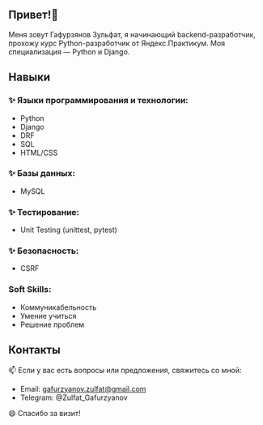 ## Привет!👋

Меня зовут Гафурзянов Зульфат, я начинающий backend-разработчик, прохожу курс Python-разработчик от Яндекс.Практикум. Моя специализация — Python и Django.

## Навыки

### ✨ Языки программирования и технологии:
   - Python
   - Django
   - DRF
   - SQL
   - HTML/CSS

### ✨ Базы данных:
   - MySQL

### ✨ Тестирование:
   - Unit Testing (unittest, pytest)

### ✨ Безопасность:
   - CSRF

### Soft Skills:
   - Коммуникабельность
   - Умение учиться
   - Решение проблем

## Контакты

   📫 Если у вас есть вопросы или предложения, свяжитесь со мной:

   - Email: gafurzyanov.zulfat@gmail.com
   - Telegram: @Zulfat_Gafurzyanov

   😄 Спасибо за визит!
<!--
**Zulfat-Gafurzyanov/Zulfat-Gafurzyanov** is a ✨ _special_ ✨ repository because its `README.md` (this file) appears on your GitHub profile.

Here are some ideas to get you started:

- 🔭 I’m currently working on ...
- 🌱 I’m currently learning ...
- 👯 I’m looking to collaborate on ...
- 🤔 I’m looking for help with ...
- 💬 Ask me about ...
- 📫 How to reach me: ...
- 😄 Pronouns: ...
- ⚡ Fun fact: ...
-->
